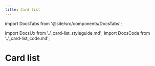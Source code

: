 ```yaml
---
title: Card list
---
```


import DocsTabs from '@site/src/components/DocsTabs';

import DocsUx from './\_card-list_styleguide.md';
import DocsCode from './\_card-list_code.md';

# Card list

<DocsTabs styleguide={DocsUx} code={DocsCode} />
